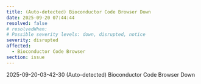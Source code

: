 ```yaml
---
title: (Auto-detected) Bioconductor Code Browser Down
date: 2025-09-20 07:44:44
resolved: false
# resolvedWhen: 
# Possible severity levels: down, disrupted, notice
severity: disrupted
affected:
  - Bioconductor Code Browser
section: issue
---
```


2025-09-20-03-42-30 (Auto-detected) Bioconductor Code Browser Down

